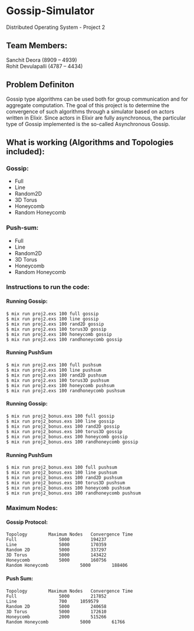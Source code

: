 # Gossip-Simulator
Distributed Operating System - Project 2

## Team Members:

Sanchit Deora (8909 – 4939)  
Rohit Devulapalli (4787 – 4434)


## Problem Definiton

Gossip type algorithms can be used both for group communication and for aggregate computation. The goal of this project is to determine the convergence of such algorithms through a simulator based on actors written in Elixir. Since actors in Elixir are fully asynchronous, the particular type of Gossip implemented is the so-called Asynchronous Gossip.

## What is working (Algorithms and Topologies included):

### Gossip:

* Full
* Line
* Random2D
* 3D Torus
* Honeycomb
* Random Honeycomb

### Push-sum:

* Full
* Line
* Random2D
* 3D Torus
* Honeycomb
* Random Honeycomb

### Instructions to run the code:

#### Running Gossip:

```
$ mix run proj2.exs 100 full gossip
$ mix run proj2.exs 100 line gossip
$ mix run proj2.exs 100 rand2D gossip
$ mix run proj2.exs 100 torus3D gossip
$ mix run proj2.exs 100 honeycomb gossip
$ mix run proj2.exs 100 randhoneycomb gossip
```

#### Running PushSum

```
$ mix run proj2.exs 100 full pushsum
$ mix run proj2.exs 100 line pushsum
$ mix run proj2.exs 100 rand2D pushsum
$ mix run proj2.exs 100 torus3D pushsum
$ mix run proj2.exs 100 honeycomb pushsum
$ mix run proj2.exs 100 randhoneycomb pushsum
```

#### Running Gossip:

```
$ mix run proj2_bonus.exs 100 full gossip
$ mix run proj2_bonus.exs 100 line gossip
$ mix run proj2_bonus.exs 100 rand2D gossip
$ mix run proj2_bonus.exs 100 torus3D gossip
$ mix run proj2_bonus.exs 100 honeycomb gossip
$ mix run proj2_bonus.exs 100 randhoneycomb gossip
```

#### Running PushSum

```
$ mix run proj2_bonus.exs 100 full pushsum
$ mix run proj2_bonus.exs 100 line pushsum
$ mix run proj2_bonus.exs 100 rand2D pushsum
$ mix run proj2_bonus.exs 100 torus3D pushsum
$ mix run proj2_bonus.exs 100 honeycomb pushsum
$ mix run proj2_bonus.exs 100 randhoneycomb pushsum
```

### Maximum Nodes:

#### Gossip Protocol:

```
Topology		Maximum Nodes	Convergence Time
Full				5000		194237
Line				5000		170359
Random 2D			5000		337297
3D Torus			5000		143422
Honeycomb			5000		160756
Random Honeycomb	        5000		188406
```

#### Push Sum:

```
Topology		Maximum Nodes	Convergence Time
Full				5000		217852
Line				700		1059579
Random 2D			5000		240658
3D Torus			5000		172610
Honeycomb			2000		515266
Random Honeycomb	        5000	    61766
```




